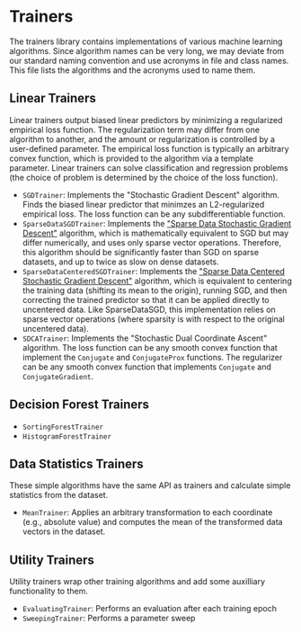 # Trainers

The trainers library contains implementations of various machine learning algorithms. Since algorithm names can be very long, we may deviate from our standard naming convention and use acronyms in file and class names. This file lists the algorithms and the acronyms used to name them.

## Linear Trainers
Linear trainers output biased linear predictors by minimizing a regularized empirical loss function. The regularization term may differ from one algorithm to another, and the amount or regularization is controlled by a user-defined parameter. The empirical loss function is typically an arbitrary convex function, which is provided to the algorithm via a template parameter. Linear trainers can solve classification and regression problems (the choice of problem is determined by the choice of the loss function).

* `SGDTrainer`: Implements the "Stochastic Gradient Descent" algorithm. Finds the biased linear predictor that minimzes an L2-regularized empirical loss. The loss function can be any subdifferentiable function.
* `SparseDataSGDTrainer`: Implements the ["Sparse Data Stochastic Gradient Descent"](https://arxiv.org/abs/1612.09147) algorithm, which is mathematically equivalent to SGD but may differ numerically, and uses only sparse vector operations. Therefore, this algorithm should be significantly faster than SGD on sparse datasets, and up to twice as slow on dense datasets.
* `SparseDataCenteredSGDTrainer`: Implements the ["Sparse Data Centered Stochastic Gradient Descent"](https://arxiv.org/abs/1612.09147) algorithm, which is equivalent to centering the training data (shifting its mean to the origin), running SGD, and then correcting the trained predictor so that it can be applied directly to uncentered data. Like SparseDataSGD, this implementation relies on sparse vector operations (where sparsity is with respect to the original uncentered data).
* `SDCATrainer`: Implements the "Stochastic Dual Coordinate Ascent" algorithm. The loss function can be any smooth convex function that implement the `Conjugate` and `ConjugateProx` functions. The regularizer can be any smooth convex function that implements `Conjugate` and `ConjugateGradient`.

## Decision Forest Trainers
* `SortingForestTrainer`
* `HistogramForestTrainer`

## Data Statistics Trainers
These simple algorithms have the same API as trainers and calculate simple statistics from the dataset.
* `MeanTrainer`: Applies an arbitrary transformation to each coordinate (e.g., absolute value) and computes the mean of the transformed data vectors in the dataset. 

## Utility Trainers
Utility trainers wrap other training algorithms and add some auxilliary functionality to them.
* `EvaluatingTrainer`: Performs an evaluation after each training epoch
* `SweepingTrainer`: Performs a parameter sweep
